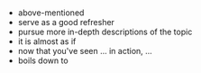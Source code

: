 #

* above-mentioned
* serve as a good refresher
* pursue more in-depth descriptions of the topic
* it is almost as if
* now that you've seen ... in action, ...
* boils down to
